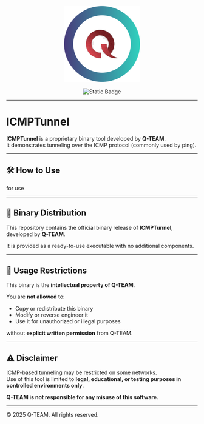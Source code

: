 <p align="center">
  <img src="assets/Q-TEAM.png" width="200">
</p>


<p align="center">
  <a src="https://github.com/Qteam-official/ICMPTunnel/edit/main/LICENS.md"><img alt="Static Badge" src="https://img.shields.io/badge/LICENSE"></a>
</p>

---

# ICMPTunnel

**ICMPTunnel** is a proprietary binary tool developed by **Q-TEAM**.  
It demonstrates tunneling over the ICMP protocol (commonly used by ping).


---

## 🛠️ How to Use

for use

---


## 🧱 Binary Distribution

This repository contains the official binary release of **ICMPTunnel**, developed by **Q-TEAM**.

It is provided as a ready-to-use executable with no additional components.

---

## 🚫 Usage Restrictions

This binary is the **intellectual property of Q-TEAM**.

You are **not allowed** to:
- Copy or redistribute this binary
- Modify or reverse engineer it
- Use it for unauthorized or illegal purposes

without **explicit written permission** from Q-TEAM.

---

## ⚠️ Disclaimer

ICMP-based tunneling may be restricted on some networks.  
Use of this tool is limited to **legal, educational, or testing purposes in controlled environments only**.

**Q-TEAM is not responsible for any misuse of this software.**

---

© 2025 Q-TEAM. All rights reserved.
